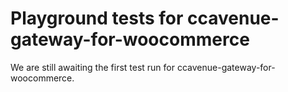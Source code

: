 # Playground tests for ccavenue-gateway-for-woocommerce
We are still awaiting the first test run for ccavenue-gateway-for-woocommerce.
